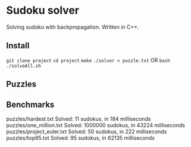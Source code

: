 # Sudoku solver
  Solving sudoku with backpropagation. 
  Written in C++.

## Install
  `git clone project`
  `cd project`
  `make`
  `./solver < puzzle.txt` OR `bash ./solveAll.sh`

## Puzzles


## Benchmarks
puzzles/hardest.txt
Solved: 11 sudokus, in 184 milliseconds
puzzles/one_million.txt
Solved: 1000000 sudokus, in 43224 milliseconds
puzzles/project_euler.txt
Solved: 50 sudokus, in 222 milliseconds
puzzles/top95.txt
Solved: 95 sudokus, in 62135 milliseconds
